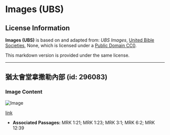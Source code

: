 # Images (UBS)

## License Information

**Images (UBS)** is based on and adapted from: _UBS Images_, [United Bible Societies](https://unitedbiblesocieties.org/), None, which is licensed under a [Public Domain CC0](https://creativecommons.org/public-domain/cc0/).

This markdown version is provided under the same license.



--------------------------------

## 猶太會堂拿撒勒內部 (id: 296083)

### Image Content

![Image](https://cdn.aquifer.bible/aquifer-content/resources/Media/PTZ-0076_synagogue_nazareth_inside.jpg)

[link](https://cdn.aquifer.bible/aquifer-content/resources/Media/PTZ-0076_synagogue_nazareth_inside.jpg)

* **Associated Passages:** MRK 1:21; MRK 1:23; MRK 3:1; MRK 6:2; MRK 12:39

